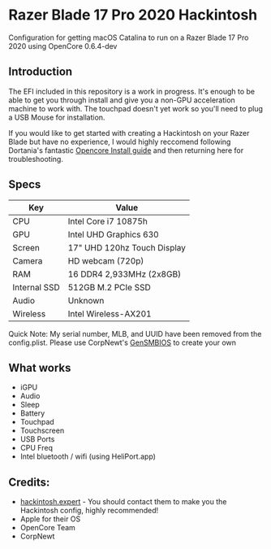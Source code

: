 # Razer Blade 17 Pro 2020 Hackintosh

Configuration for getting macOS Catalina to run on a Razer Blade 17 Pro 2020 using OpenCore 0.6.4-dev

## Introduction
The EFI included in this repository is a work in progress. It's enough to be able to get you through install and give you a non-GPU acceleration machine to work with. The touchpad doesn't yet work so you'll need to plug a USB Mouse for installation.

If you would like to get started with creating a Hackintosh on your Razer Blade but have no experience, I would highly reccomend following Dortania's fantastic [Opencore Install guide][1] and then returning here for troubleshooting.

## Specs

| Key                    | Value                                                        |
| ---------------------- | ------------------------------------------------------------ |
| CPU                    | Intel Core i7 10875h                                         |
| GPU                    | Intel UHD Graphics 630                                       |
| Screen                 | 17" UHD 120hz Touch Display                                  |
| Camera                 | HD webcam (720p)                                             |
| RAM                    | 16 DDR4 2,933MHz (2x8GB)                                     |
| Internal SSD           | 512GB M.2 PCIe SSD                                           |
| Audio                  | Unknown                                                      |
| Wireless               | Intel Wireless-AX201                                         |

Quick Note: My serial number, MLB, and UUID have been removed from the config.plist. Please use CorpNewt's [GenSMBIOS][2] to create your own

## What works

- iGPU
- Audio
- Sleep
- Battery
- Touchpad
- Touchscreen
- USB Ports
- CPU Freq
- Intel bluetooth / wifi (using HeliPort.app)

## Credits:

- [hackintosh.expert][3] - You should contact them to make you the Hackintosh config, highly recommended!
- Apple for their OS
- OpenCore Team
- CorpNewt

[1]:https://dortania.github.io/OpenCore-Install-Guide/
[2]:https://github.com/corpnewt/GenSMBIOS
[3]:https://hackintosh.expert/
